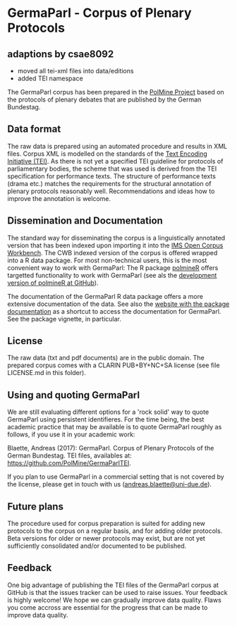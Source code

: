 



# GermaParl - Corpus of Plenary Protocols

## adaptions by csae8092

* moved all tei-xml files into data/editions
* added TEI namespace

The GermaParl corpus has been prepared in the
[PolMine Project](https://polmine.github.io/) based on the
protocols of plenary debates that are published by the German Bundestag.


## Data format

The raw data is prepared using an automated procedure and results in XML files.
Corpus XML is modelled on the standards of the
[Text Encoding Initiative (TEI)](http://www.tei-c.org). As there is not 
yet a specified TEI guideline for protocols of parliamentary bodies, the
scheme that was used is derived from the TEI specification for performance
texts. The structure of performance texts (drama etc.) matches the 
requirements for the structural annotation of plenary protocols
reasonably well. Recommendations and ideas how to improve the annotation
is welcome.


## Dissemination and Documentation

The standard way for disseminating the corpus is a linguistically annotated
version that has been indexed upon importing it into the
[IMS Open Corpus Workbench](http://cwb.sourceforge.net/). The CWB indexed
version of the corpus is offered wrapped into a R data package. For most
non-technical users, this is the most convenient way to work with GermaParl:
The R package [polmineR](https://CRAN.R-project.org/package=polmineR)
offers targetted functionality to work with GermaParl (see als the
[development version of polmineR at GitHub](https://github.com/PolMine/polmineR)).


The documentation of the GermaParl R data package offers a more extensive
documentation of the data. See also the
[website with the package documentation](http://polmine.sowi.uni-due.de/docs/GermaParl/)
as a shortcut to access the documentation for GermaParl. 
See the package vignette, in particular.


## License

The raw data (txt and pdf documents) are in the public domain. The
prepared corpus comes with a CLARIN PUB+BY+NC+SA license (see file LICENSE.md
in this folder).

## Using and quoting GermaParl

We are still evaluating different options for a 'rock solid' way to quote
GermaParl using persistent identifieres. For the time being, the best 
academic practice that may be available is to quote GermaParl roughly as follows, 
if you use it in your academic work:

Blaette, Andreas (2017): GermaParl. Corpus of Plenary Protocols of the German Bundestag.
TEI files, availables at: https://github.com/PolMine/GermaParlTEI.

If you plan to use GermaParl in a commercial setting that is not covered by
the license, please get in touch with us (andreas.blaette@uni-due.de).

## Future plans

The procedure used for corpus preparation is suited for adding new protocols to
the corpus on a regular basis, and for adding older protocols. Beta versions 
for older or newer protocols may exist, but are not yet sufficiently consolidated and/or 
documented to be published.


## Feedback

One big advantage of publishing the TEI files of the GermaParl corpus at GitHub
is that the issues tracker can be used to raise issues. Your feedback is highly 
welcome! We hope we can gradually improve data quality. Flaws you come 
accross are essential for the progress that can be made to improve data quality.

